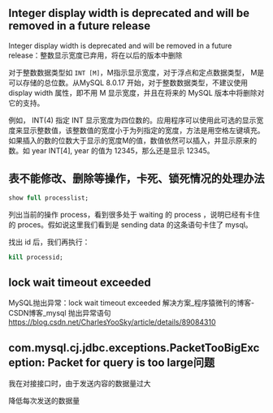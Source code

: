 ## Integer display width is deprecated and will be removed in a future release

Integer display width is deprecated and will be removed in a future release：整数显示宽度已弃用，将在以后的版本中删除

对于整数数据类型如 `INT [M]`，M指示显示宽度，对于浮点和定点数据类型， M是可以存储的总位数。从MySQL 8.0.17 开始，对于整数数据类型，不建议使用display width 属性，即不用 M 显示宽度，并且在将来的 MySQL 版本中将删除对它的支持。

例如， INT(4) 指定 INT 显示宽度为四位数的。应用程序可以使用此可选的显示宽度来显示整数值，该整数值的宽度小于为列指定的宽度，方法是用空格左键填充。如果插入的数的位数大于显示的宽度M的值，数值依然可以插入，并显示原来的数。如 year INT[4], year 的值为 12345，那么还是显示 12345。

## 表不能修改、删除等操作，卡死、锁死情况的处理办法

```sql
show full processlist;
```

列出当前的操作 process，看到很多处于 waiting 的 process ，说明已经有卡住的 proces。假如说这里我们看到是 sending data 的这条语句卡住了 mysql。

找出 id 后，我们再执行：

```sql
kill processid;
```

## lock wait timeout exceeded

MySQL抛出异常：lock wait timeout exceeded 解决方案_程序猿微刊的博客-CSDN博客_mysql 抛出异常语句
<https://blog.csdn.net/CharlesYooSky/article/details/89084310>

## com.mysql.cj.jdbc.exceptions.PacketTooBigException: Packet for query is too large问题

我在对接接口时，由于发送内容的数据量过大

降低每次发送的数据量

